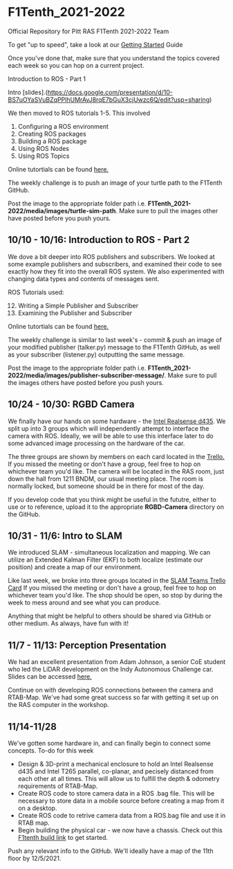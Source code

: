 # F1Tenth_2021-2022
Official Repository for Pitt RAS F1Tenth 2021-2022 Team 

To get "up to speed", take a look at our [Getting Started](https://docs.google.com/document/d/1MPcZuDyK1n8SSpPkCYEtRkjRHpZaNV0-Qj5Cd3Ra4kE/edit?usp=sharing) Guide

Once you've done that, make sure that you understand the topics covered each week so you can hop on a current project.

Introduction to ROS - Part 1

Intro [slides].(https://docs.google.com/presentation/d/10-BS7uOYaSVuBZqPPlhUMrAvJ8rqE7bGuX3cjUwzc6Q/edit?usp=sharing)

We then moved to ROS tutorials 1-5. This involved

1. Configuring a ROS environment
2. Creating ROS packages 
3. Building a ROS package
4. Using ROS Nodes
5. Using ROS Topics

Online tutortials can be found [here.](http://wiki.ros.org/ROS/Tutorials)

The weekly challenge is to push an image of your turtle path to the F1Tenth GitHub.

Post the image to the appropriate folder path i.e. **F1Tenth_2021-2022/media/images/turtle-sim-path**. Make sure to pull the images other have posted before you push yours. 

## 10/10 - 10/16: Introduction to ROS - Part 2

We dove a bit deeper into ROS publishers and subscribers. We looked at some example publishers and subscribers, and examined their code to see exactly how they fit into the overall ROS system. We also experimented with changing data types and contents of messages sent. 

ROS Tutorials used: 

12. Writing a Simple Publisher and Subscriber 
13. Examining the Publisher and Subscriber 

Online tutortials can be found [here.](http://wiki.ros.org/ROS/Tutorials)

The weekly challenge is similar to last week's - commit & push an image of your modified publisher (talker.py) message to the F1Tenth GitHub, as well as your subscriber (listener.py) outputting the same message.

Post the image to the appropriate folder path i.e. **F1Tenth_2021-2022/media/images/publisher-subscriber-message/**. Make sure to pull the images others have posted before you push yours. 


## 10/24 - 10/30: RGBD Camera 

We finally have our hands on some hardware - the [Intel Realsense d435](https://www.intelrealsense.com/depth-camera-d435/). We split up into 3 groups which will independently attempt to interface the camera with ROS. Ideally, we will be able to use this interface later to do some advanced image processing on the hardware of the car. 

The three groups are shown by members on each card located in the [Trello.](https://trello.com/b/ofsd7s9F/weekly-sprint) If you missed the meeting or don't have a group, feel free to hop on whichever team you'd like. The camera will be located in the RAS room, just down the hall from 1211 BNDM, our usual meeting place. The room is normally locked, but someone should be in there for most of the day. 

If you develop code that you think might be useful in the fututre, either to use or to reference, upload it to the appropriate **RGBD-Camera** directory on the GitHub. 

## 10/31 - 11/6: Intro to SLAM

We introduced SLAM - simultaneous localization and mapping. We can utilize an Extended Kalman Filter (EKF) to both localize (estimate our position) and create a map of our environment. 

Like last week, we broke into three groups located in the [SLAM Teams Trello Card](https://trello.com/b/ofsd7s9F/weekly-sprint) If you missed the meeting or don't have a group, feel free to hop on whichever team you'd like. The shop should be open, so stop by during the week to mess around and see what you can produce.

Anything that might be helpful to others should be shared via GitHub or other medium. As always, have fun with it!

## 11/7 - 11/13: Perception Presentation 

We had an excellent presentation from Adam Johnson, a senior CoE student who led the LiDAR development on the Indy Autonomous Challenge car. Slides can be accessed [here.](https://docs.google.com/presentation/d/1OpZpCFbR4MlRBM9_tBVKmbXkI15ABNUqcTTLkb2kKVQ/edit?usp=sharing)

Continue on with developing ROS connections between the camera and RTAB-Map. We've had some great success so far with getting it set up on the RAS computer in the workshop.

## 11/14-11/28

We've gotten some hardware in, and can finally begin to connect some concepts. To-do for this week
- Design & 3D-print a mechanical enclosure to hold an Intel Realsense d435 and Intel T265 parallel, co-planar, and pecisely distanced from each other at all times. This will allow us to fulfill the depth & odometry requirements of RTAB-Map.
- Create ROS code to store camera data in a ROS .bag file. This will be necessary to store data in a mobile source before creating a map from it on a desktop.
- Create ROS code to retrive camera data from a ROS.bag file and use it in RTAB map. 
- Begin building the physical car - we now have a chassis. Check out this [F1tenth build link](https://f1tenth.org/build.html) to get started. 

Push any relevant info to the GitHub. We'll ideally have a map of the 11th floor by 12/5/2021. 

